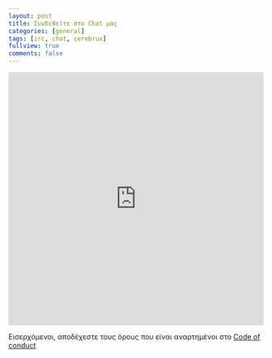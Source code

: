 ```yaml
---
layout: post
title: Συνδεθείτε στο Chat μας
categories: [general]
tags: [irc, chat, cerebrux]
fullview: true
comments: false
---
```


<iframe src="https://kiwiirc.com/client/irc.freenode.net/#cerebrux" style="border:0; width:100%; height:500px;"></iframe>

Εισερχόμενοι, αποδέχεστε τους όρους που είναι αναρτημένοι στο [Code of conduct](https://cerebrux.net/code-of-conduct/)
